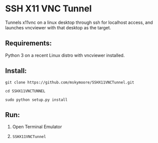 # SSH X11 VNC Tunnel

Tunnels x11vnc on a linux desktop through ssh for localhost access, and launches vncviewer with that desktop as the target.

## Requirements:

Python 3 on a recent Linux distro  with vncviewer installed.

## Install:

`git clone https://github.com/mskymoore/SSHX11VNCTunnel.git`

`cd SSHX11VNCTUNNEL`

`sudo python setup.py install`

## Run:

1. Open Terminal Emulator

2. `SSHX11VNCTunnel`
